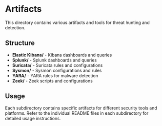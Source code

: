 # Artifacts

This directory contains various artifacts and tools for threat hunting and detection.

## Structure

- **Elastic Kibana/** - Kibana dashboards and queries
- **Splunk/** - Splunk dashboards and queries  
- **Suricata/** - Suricata rules and configurations
- **Sysmon/** - Sysmon configurations and rules
- **YARA/** - YARA rules for malware detection
- **Zeek/** - Zeek scripts and configurations

## Usage

Each subdirectory contains specific artifacts for different security tools and platforms. Refer to the individual README files in each subdirectory for detailed usage instructions.
